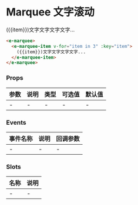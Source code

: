 # Marquee 文字滚动
<e-marquee>
  <e-marquee-item v-for="item in 3" :key="item">
    ({{item}})文字文字文字文字...
  </e-marquee-item>
</e-marquee>

```html
<e-marquee>
  <e-marquee-item v-for="item in 3" :key="item">
    ({{item}})文字文字文字文字...
  </e-marquee-item>
</e-marquee>
```

### Props
| 参数      | 说明    | 类型      | 可选值       | 默认值   |
|---------- |-------- |---------- |------------- |--------- |
| -     | -   | -  |   -       |    -    |

### Events
| 事件名称 | 说明 | 回调参数 |
|---------|--------|---------|
| - | - | - |

### Slots
| 名称 | 说明 | 
|---------|--------|
| - | - |